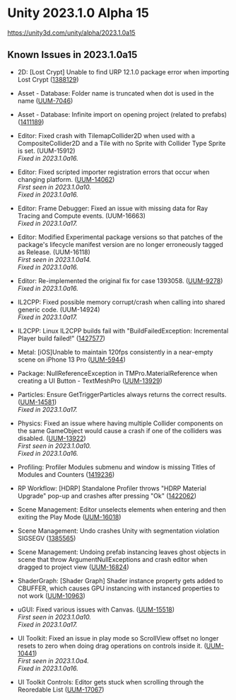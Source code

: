 # Unity 2023.1.0 Alpha 15

https://unity3d.com/unity/alpha/2023.1.0a15

## Known Issues in 2023.1.0a15



*   2D: \[Lost Crypt\] Unable to find URP 12.1.0 package error when importing Lost Crypt ([1388129](https://issuetracker.unity3d.com/issues/2d-lost-crypt-unable-to-find-urp-12-dot-1-0-package-error-when-importing-lost-crypt))
    
*   Asset - Database: Folder name is truncated when dot is used in the name ([UUM-7046](https://issuetracker.unity3d.com/issues/folder-name-is-truncated-when-dot-is-used-in-the-name))
    
*   Asset - Database: Infinite import on opening project (related to prefabs) ([1411189](https://issuetracker.unity3d.com/issues/infinite-import-on-opening-project-related-to-prefabs))
    
*   Editor: Fixed crash with TilemapCollider2D when used with a CompositeCollider2D and a Tile with no Sprite with Collider Type Sprite is set. (UUM-15912)  
    _Fixed in 2023.1.0a16._
    
*   Editor: Fixed scripted importer registration errors that occur when changing platform. ([UUM-14062](https://issuetracker.unity3d.com/issues/switching-target-platform-in-build-settings-throws-assetimporters-dot-scriptedimporter-errors))  
    _First seen in 2023.1.0a10._  
    _Fixed in 2023.1.0a16._
    
*   Editor: Frame Debugger: Fixed an issue with missing data for Ray Tracing and Compute events. (UUM-16663)  
    _Fixed in 2023.1.0a17._
    
*   Editor: Modified Experimental package versions so that patches of the package's lifecycle manifest version are no longer erroneously tagged as Release. (UUM-16118)  
    _First seen in 2023.1.0a14._  
    _Fixed in 2023.1.0a16._
    
*   Editor: Re-implemented the original fix for case 1393058. ([UUM-9278](https://issuetracker.unity3d.com/issues/additional-gameobjects-and-a-console-error-after-undoing-and-redoing-a-paste-as-child))  
    _Fixed in 2023.1.0a16._
    
*   IL2CPP: Fixed possible memory corrupt/crash when calling into shared generic code. (UUM-14924)  
    _Fixed in 2023.1.0a17._
    
*   IL2CPP: Linux IL2CPP builds fail with "BuildFailedException: Incremental Player build failed!" ([1427577](https://issuetracker.unity3d.com/issues/linux-il2cpp-builds-fail-with-buildfailedexception-incremental-player-build-failed))
    
*   Metal: \[iOS\]Unable to maintain 120fps consistently in a near-empty scene on iPhone 13 Pro ([UUM-5944](https://issuetracker.unity3d.com/issues/ios-target-fps-is-ignored-on-iphone-13-pro))
    
*   Package: NullReferenceException in TMPro.MaterialReference when creating a UI Button - TextMeshPro ([UUM-13929](https://issuetracker.unity3d.com/issues/nullreferenceexception-in-tmpro-dot-materialreference-when-creating-a-ui-button-textmeshpro))
    
*   Particles: Ensure GetTriggerParticles always returns the correct results. ([UUM-14581](https://issuetracker.unity3d.com/issues/gettriggerparticles-returns-0-every-few-frames-when-getting-a-number-of-particles-inside))  
    _Fixed in 2023.1.0a17._
    
*   Physics: Fixed an issue where having multiple Collider components on the same GameObject would cause a crash if one of the colliders was disabled. ([UUM-13922](https://issuetracker.unity3d.com/issues/crash-on-capsulecollider-setscale-when-rotating-a-gameobject-with-a-capsulecollider-component))  
    _First seen in 2023.1.0a10._  
    _Fixed in 2023.1.0a16._
    
*   Profiling: Profiler Modules submenu and window is missing Titles of Modules and Counters ([1419236](https://issuetracker.unity3d.com/issues/profiler-modules-submenu-and-window-is-missing-titles-of-modules-and-counters))
    
*   RP Workflow: \[HDRP\] Standalone Profiler throws "HDRP Material Upgrade" pop-up and crashes after pressing "Ok" ([1422062](https://issuetracker.unity3d.com/issues/hdrp-standalone-profiler-throws-hdrp-material-upgrade-pop-up-and-crashes-after-pressing-ok))
    
*   Scene Management: Editor unselects elements when entering and then exiting the Play Mode ([UUM-16018](https://issuetracker.unity3d.com/issues/editor-unselects-elements-when-entering-and-then-exiting-the-play-mode))
    
*   Scene Management: Undo crashes Unity with segmentation violation SIGSEGV ([1385565](https://issuetracker.unity3d.com/issues/undo-crashes-unity-with-segmentation-violation-sigsegv))
    
*   Scene Management: Undoing prefab instancing leaves ghost objects in scene that throw ArgumentNullExceptions and crash editor when dragged to project view ([UUM-16824](https://issuetracker.unity3d.com/issues/undoing-prefab-instancing-leaves-ghost-objects-in-scene-that-throw-argumentnullexceptions))
    
*   ShaderGraph: \[Shader Graph\] Shader instance property gets added to CBUFFER, which causes GPU instancing with instanced properties to not work ([UUM-10963](https://issuetracker.unity3d.com/issues/shader-graph-shader-instance-property-gets-added-to-cbuffer-which-causes-gpu-instancing-with-instanced-properties-to-not-work))
    
*   uGUI: Fixed various issues with Canvas. ([UUM-15518](https://issuetracker.unity3d.com/issues/canvas-is-still-receiving-input-after-the-canvas-was-disabled))  
    _First seen in 2023.1.0a10._  
    _Fixed in 2023.1.0a17._
    
*   UI Toolkit: Fixed an issue in play mode so ScrollView offset no longer resets to zero when doing drag operations on controls inside it. ([UUM-10441](https://issuetracker.unity3d.com/issues/ui-panel-position-resets-when-sliders-are-scrolled-in-play-mode))  
    _First seen in 2023.1.0a4._  
    _Fixed in 2023.1.0a16._
    
*   UI Toolkit Controls: Editor gets stuck when scrolling through the Reoredable List ([UUM-17067](https://issuetracker.unity3d.com/issues/editor-gets-stuck-when-scrolling-through-the-reoredable-list))